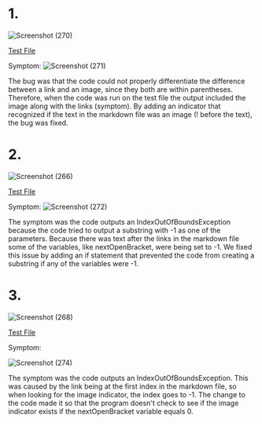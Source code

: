 # 1.
![Screenshot (270)](https://user-images.githubusercontent.com/97714738/153325728-7b6ea480-4247-481d-8d84-95422277b15e.png)

[Test File](https://github.com/aconsiglio03/markdown-parse/blob/main/test-file2.md)

Symptom:
![Screenshot (271)](https://user-images.githubusercontent.com/97714738/153336949-99debe61-e842-4273-81e9-1cf6d0c64af4.png)

The bug was that the code could not properly differentiate the difference between a link and an image, since they both are within parentheses. Therefore, when the code was run on the test file the output included the image along with the links (symptom). By adding an indicator that recognized if the text in the markdown file was an image (! before the text), the bug was fixed.


# 2.
![Screenshot (266)](https://user-images.githubusercontent.com/97714738/153323334-c787b6f9-c5ed-404d-8774-47b75101cdbd.png)

[Test File](https://github.com/aconsiglio03/markdown-parse/blob/main/test-file3.md)

Symptom:
![Screenshot (272)](https://user-images.githubusercontent.com/97714738/153337454-68ba11d3-02c2-4d4a-85a4-4b8f2577c61d.png)

The symptom was the code outputs an IndexOutOfBoundsException because the code tried to output a substring with -1 as one of the parameters. Because there was text after the links in the markdown file some of the variables, like nextOpenBracket, were being set to -1. We fixed this issue by adding an if statement that prevented the code from creating a substring if any of the variables were -1.


# 3.
![Screenshot (268)](https://user-images.githubusercontent.com/97714738/153325460-c82f8e8c-bf95-41bd-9a27-a4572cf3dd66.png)

[Test File](https://github.com/aconsiglio03/markdown-parse/blob/main/test-file8.md)

Symptom:

![Screenshot (274)](https://user-images.githubusercontent.com/97714738/153339173-e8ee7b36-df0c-4e47-a592-e7a697dc6446.png)


The symptom was the code outputs an IndexOutOfBoundsException. This was caused by the link being at the first index in the markdown file, so when looking for the image indicator, the index goes to -1. The change to the code made it so that the program doesn't check to see if the image indicator exists if the nextOpenBracket variable equals 0.
